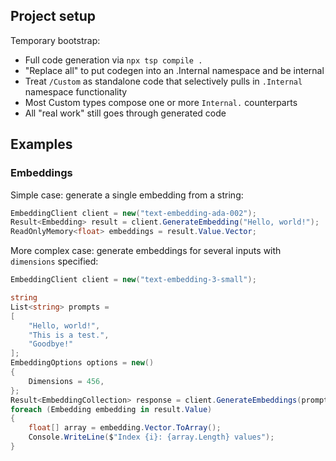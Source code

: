 ## Project setup

Temporary bootstrap:

- Full code generation via `npx tsp compile .`
- "Replace all" to put codegen into an .Internal namespace and be internal
- Treat `/Custom` as standalone code that selectively pulls in `.Internal` namespace functionality
- Most Custom types compose one or more `Internal.` counterparts
- All "real work" still goes through generated code




## Examples


### Embeddings

Simple case: generate a single embedding from a string:

```csharp
EmbeddingClient client = new("text-embedding-ada-002");
Result<Embedding> result = client.GenerateEmbedding("Hello, world!");
ReadOnlyMemory<float> embeddings = result.Value.Vector;
```

More complex case: generate embeddings for several inputs with `dimensions`
specified:

```csharp
EmbeddingClient client = new("text-embedding-3-small");

string
List<string> prompts =
[
    "Hello, world!",
    "This is a test.",
    "Goodbye!"
];
EmbeddingOptions options = new()
{
    Dimensions = 456,
};
Result<EmbeddingCollection> response = client.GenerateEmbeddings(prompts, options);
foreach (Embedding embedding in result.Value)
{
    float[] array = embedding.Vector.ToArray();
    Console.WriteLine($"Index {i}: {array.Length} values");
}
```